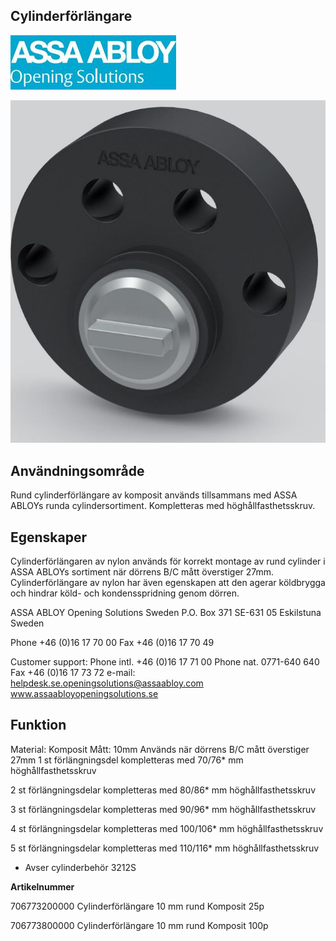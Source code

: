 ## Cylinderförlängare

![](_page_0_Picture_1.jpeg)

![](_page_0_Picture_2.jpeg)

## **Användningsområde**

Rund cylinderförlängare av komposit används tillsammans med ASSA ABLOYs runda cylindersortiment. Kompletteras med höghållfasthetsskruv.

## **Egenskaper**

Cylinderförlängaren av nylon används för korrekt montage av rund cylinder i ASSA ABLOYs sortiment när dörrens B/C mått överstiger 27mm. Cylinderförlängare av nylon har även egenskapen att den agerar köldbrygga och hindrar köld- och kondensspridning genom dörren.

ASSA ABLOY Opening Solutions Sweden P.O. Box 371 SE-631 05 Eskilstuna Sweden

Phone +46 (0)16 17 70 00 Fax +46 (0)16 17 70 49

Customer support: Phone intl. +46 (0)16 17 71 00 Phone nat. 0771-640 640 Fax +46 (0)16 17 73 72 e-mail: helpdesk.se.openingsolutions@assaabloy.com www.assaabloyopeningsolutions.se

## **Funktion**

Material: Komposit Mått: 10mm Används när dörrens B/C mått överstiger 27mm 1 st förlängningsdel kompletteras med 70/76* mm höghållfasthetsskruv

2 st förlängningsdelar kompletteras med 80/86* mm höghållfasthetsskruv

3 st förlängningsdelar kompletteras med 90/96* mm höghållfasthetsskruv

4 st förlängningsdelar kompletteras med 100/106* mm höghållfasthetsskruv

5 st förlängningsdelar kompletteras med 110/116* mm höghållfasthetsskruv

* Avser cylinderbehör 3212S

**Artikelnummer**

706773200000 Cylinderförlängare 10 mm rund Komposit 25p

706773800000 Cylinderförlängare 10 mm rund Komposit 100p